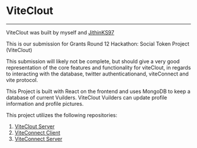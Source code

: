 # ViteClout
----

ViteClout was built by myself and [JithinKS97](https://github.com/JithinKS97/)

This is our submission for Grants Round 12 Hackathon: Social Token Project (ViteClout)

This submission will likely not be complete, but should give a very good representation of the core features and functionality for viteClout, in regards to interacting with the database, twitter authenticationand, viteConnect and vite protocol.

This Project is built with React on the frontend and uses MongoDB to keep a database of current Vuilders. ViteClout Vuilders can update profile information and profile pictures.

This project utilizes the following repositories:

1. [ViteClout Server](https://github.com/JithinKS97/viteclout-server)
2. [ViteConnect Client](https://github.com/vitelabs/vite-connect-client)
3. [ViteConnect Server](https://github.com/vitelabs/vite-connect-server)